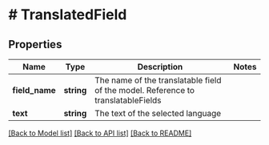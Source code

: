 # # TranslatedField

## Properties

Name | Type | Description | Notes
------------ | ------------- | ------------- | -------------
**field_name** | **string** | The name of the translatable field of the model. Reference to translatableFields |
**text** | **string** | The text of the selected language |

[[Back to Model list]](../../README.md#models) [[Back to API list]](../../README.md#endpoints) [[Back to README]](../../README.md)
